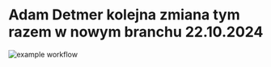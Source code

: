 # Adam Detmer kolejna zmiana tym razem w nowym branchu 22.10.2024

![example workflow](https://github.com/AdamDetmer/bank-zbozowy-mvn11/actions/workflows/ci.yml/badge.svg)
